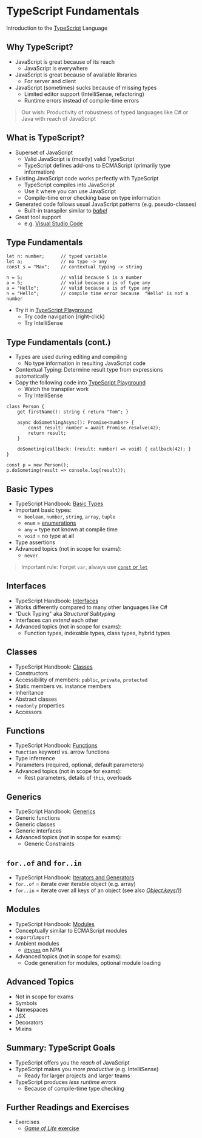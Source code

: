 # TypeScript Fundamentals

Introduction to the [TypeScript](http://www.typescriptlang.org/) Language


<!-- .slide: class="left" -->
## Why TypeScript?

* JavaScript is great because of its reach
  * JavaScript is everywhere
* JavaScript is great because of available libraries
  * For server and client
* JavaScript (sometimes) sucks because of missing types
  * Limited editor support (IntelliSense, refactoring)
  * Runtime errors instead of compile-time errors
> Our wish: Productivity of robustness of typed languages like C# or Java with reach of JavaScript


<!-- .slide: class="left" -->
## What is TypeScript?

* Superset of JavaScript
  * Valid JavaScript is (mostly) valid TypeScript
  * TypeScript defines add-ons to ECMAScript (primarily type information)
* Existing JavaScript code works perfectly with TypeScript
  * TypeScript compiles into JavaScript
  * Use it where you can use JavaScript
  * Compile-time error checking base on type information
* Generated code follows usual JavaScript patterns (e.g. pseudo-classes)
  * Built-in transpiler similar to [*babel*](https://babeljs.io/)
* Great tool support
  * e.g. [Visual Studio Code](https://code.visualstudio.com)


<!-- .slide: class="left" -->
## Type Fundamentals

```
let n: number;      // typed variable
let a;              // no type -> any
const s = "Max";    // contextual typing -> string

n = 5;              // valid because 5 is a number
a = 5;              // valid because a is of type any
a = "Hello";        // valid because a is of type any
n = "Hello";        // compile time error because  "Hello" is not a number
```

* Try it in [TypeScript Playground](http://www.typescriptlang.org/play/index.html)
  * Try code navigation (right-click)
  * Try IntelliSense


<!-- .slide: class="left" -->
## Type Fundamentals (cont.)

* Types are used during editing and compiling
  * No type information in resulting JavaScript code
* Contextual Typing: Determine result type from expressions automatically
* Copy the following code into [TypeScript Playground](http://www.typescriptlang.org/play/index.html)
  * Watch the transpiler work
  * Try IntelliSense

```
class Person {
    get firstName(): string { return "Tom"; }

    async doSomethingAsync(): Promise<number> {
        const result: number = await Promise.resolve(42);
        return result;
    }

    doSometing(callback: (result: number) => void) { callback(42); }
}

const p = new Person();
p.doSometing(result => console.log(result));
```


<!-- .slide: class="left" -->
## Basic Types

* TypeScript Handbook: [Basic Types](http://www.typescriptlang.org/docs/handbook/basic-types.html)
* Important basic types:
  * `boolean`, `number`, `string`, `array`, `tuple`
  * `enum` = [enumerations](http://www.typescriptlang.org/docs/handbook/enums.html)
  * `any` = type not known at compile time
  * `void` = no type at all
* Type assertions
* Advanced topics (not in scope for exams):
  * `never`

> Important rule: Forget `var`, always use [`const` or `let`](http://www.typescriptlang.org/docs/handbook/variable-declarations.html)


<!-- .slide: class="left" -->
## Interfaces

* TypeScript Handbook: [Interfaces](http://www.typescriptlang.org/docs/handbook/interfaces.html)
* Works differently compared to many other languages like C#
* "Duck Typing" aka *Structural Subtyping*
* Interfaces can *extend* each other
* Advanced topics (not in scope for exams):
  * Function types, indexable types, class types, hybrid types


<!-- .slide: class="left" -->
## Classes

* TypeScript Handbook: [Classes](http://www.typescriptlang.org/docs/handbook/classes.html)
* Constructors
* Accessibility of members: `public`, `private`, `protected`
* Static members vs. instance members
* Inheritance
* Abstract classes
* `readonly` properties
* Accessors


<!-- .slide: class="left" -->
## Functions

* TypeScript Handbook: [Functions](http://www.typescriptlang.org/docs/handbook/functions.html)
* `function` keyword vs. arrow functions
* Type inferrence
* Parameters (required, optional, default parameters)
* Advanced topics (not in scope for exams):
  * Rest parameters, details of `this`, overloads


<!-- .slide: class="left" -->
## Generics

* TypeScript Handbook: [Generics](http://www.typescriptlang.org/docs/handbook/generics.html)
* Generic functions
* Generic classes
* Generic interfaces
* Advanced topics (not in scope for exams):
  * Generic Constraints


<!-- .slide: class="left" -->
## `for..of` and `for..in`

* TypeScript Handbook: [Iterators and Generators](http://www.typescriptlang.org/docs/handbook/iterators-and-generators.html)
* `for..of` = iterate over iterable object (e.g. array)
* `for..in` = iterate over all keys of an object (see also [*Object.keys()*](https://developer.mozilla.org/en/docs/Web/JavaScript/Reference/Global_Objects/Object/keys))


<!-- .slide: class="left" -->
## Modules

* TypeScript Handbook: [Modules](http://www.typescriptlang.org/docs/handbook/modules.html)
* Conceptually similar to ECMAScript modules
* `export`/`import`
* Ambient modules
  * [`@types`](https://www.npmjs.com/~types) on NPM
* Advanced topics (not in scope for exams):
  * Code generation for modules, optional module loading


<!-- .slide: class="left" -->
## Advanced Topics

* Not in scope for exams
* Symbols
* Namespaces
* JSX
* Decorators
* Mixins


<!-- .slide: class="left" -->
## Summary: TypeScript Goals

* TypeScript offers you the *reach* of JavaScript
* TypeScript makes you *more productive* (e.g. IntelliSense)
  * Ready for larger projects and larger teams
* TypeScript produces *less runtime errors*
  * Because of compile-time type checking


<!-- .slide: class="left" -->
## Further Readings and Exercises

* Exercises
  * [*Game of Life* exercise](https://github.com/rstropek/htl-mobile-computing/blob/master/typescript-fundamentals/9010-game-of-life/readme.md)
